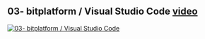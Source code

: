 ## 03- bitplatform / Visual Studio Code [video](http://www.youtube.com/watch?v=XILdQ8LliwQ)

[![03- bitplatform / Visual Studio Code](http://img.youtube.com/vi/XILdQ8LliwQ/sd2.jpg)](http://www.youtube.com/watch?v=XILdQ8LliwQ "03- bitplatform / Visual Studio Code")